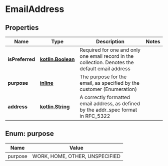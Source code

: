 # EmailAddress

## Properties
Name | Type | Description | Notes
------------ | ------------- | ------------- | -------------
**isPreferred** | [**kotlin.Boolean**](.md) | Required for one and only one email record in the collection. Denotes the default email address | 
**purpose** | [**inline**](#PurposeEnum) | The purpose for the email, as specified by the customer (Enumeration) | 
**address** | [**kotlin.String**](.md) | A correctly formatted email address, as defined by the addr_spec format in RFC_5322 | 

<a name="PurposeEnum"></a>
## Enum: purpose
Name | Value
---- | -----
purpose | WORK, HOME, OTHER, UNSPECIFIED
